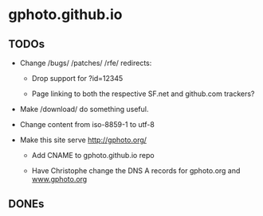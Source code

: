 gphoto.github.io
================


TODOs
-----

* Change /bugs/ /patches/ /rfe/ redirects:

  * Drop support for ?id=12345

  * Page linking to both the respective SF.net and github.com trackers?

* Make /download/ do something useful.

* Change content from iso-8859-1 to utf-8

* Make this site serve http://gphoto.org/

  * Add CNAME to gphoto.github.io repo

  * Have Christophe change the DNS A records for gphoto.org and www.gphoto.org


DONEs
-----
